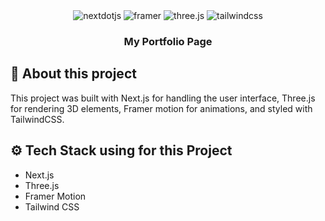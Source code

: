 <div align="center">

  <div>
    <img src="https://img.shields.io/badge/-Next_JS-black?style=for-the-badge&logoColor=white&logo=nextdotjs&color=000000" alt="nextdotjs" />
    <img src="https://img.shields.io/badge/-Framer-black?style=for-the-badge&logoColor=white&logo=framer&color=0055FF" alt="framer" />
    <img src="https://img.shields.io/badge/-Three_JS-black?style=for-the-badge&logoColor=white&logo=threedotjs&color=000000" alt="three.js" />
    <img src="https://img.shields.io/badge/-Tailwind_CSS-black?style=for-the-badge&logoColor=white&logo=tailwindcss&color=06B6D4" alt="tailwindcss" />
  </div>

  <h3 align="center">My Portfolio Page</h3>
</div>

## <a name="introduction">🤖 About this project</a>

This project was built with Next.js for handling the user interface, Three.js for rendering 3D elements, Framer motion for animations, and styled with TailwindCSS.

## <a name="tech-stack">⚙️ Tech Stack using for this Project</a>

- Next.js
- Three.js
- Framer Motion
- Tailwind CSS
